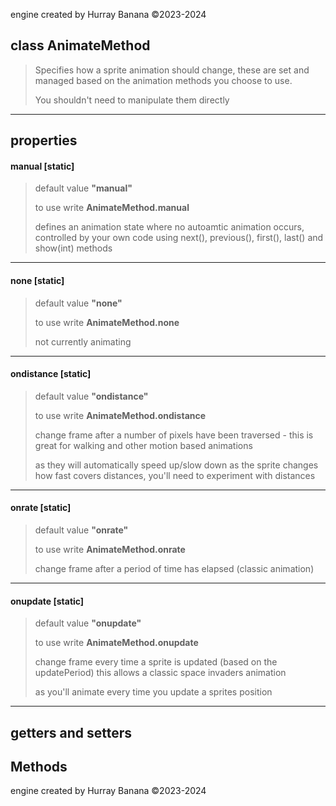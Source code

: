 engine created by Hurray Banana &copy;2023-2024
## class AnimateMethod
> 
> 
> Specifies how a sprite animation should change, these are set and managed based on the animation methods you choose to use.
> 
> You shouldn't need to manipulate them directly
> 
> 

---

## properties
####  manual [static]
> default value **"manual"**
> 
> to use write **AnimateMethod.manual**
> 
> defines an animation state where no autoamtic animation occurs, controlled by your own code using next(), previous(), first(), last() and show(int) methods
> 
> 

---

####  none [static]
> default value **"none"**
> 
> to use write **AnimateMethod.none**
> 
> not currently animating
> 
> 

---

####  ondistance [static]
> default value **"ondistance"**
> 
> to use write **AnimateMethod.ondistance**
> 
> change frame after a number of pixels have been traversed - this is great for walking and other motion based animations
> 
> as they will automatically speed up/slow down as the sprite changes how fast covers distances, you'll need to experiment with distances
> 
> 

---

####  onrate [static]
> default value **"onrate"**
> 
> to use write **AnimateMethod.onrate**
> 
> change frame after a period of time has elapsed (classic animation)
> 
> 

---

####  onupdate [static]
> default value **"onupdate"**
> 
> to use write **AnimateMethod.onupdate**
> 
> change frame every time a sprite is updated (based on the updatePeriod) this allows a classic space invaders animation
> 
> as you'll animate every time you update a sprites position
> 
> 

---

## getters and setters
## Methods
engine created by Hurray Banana &copy;2023-2024
